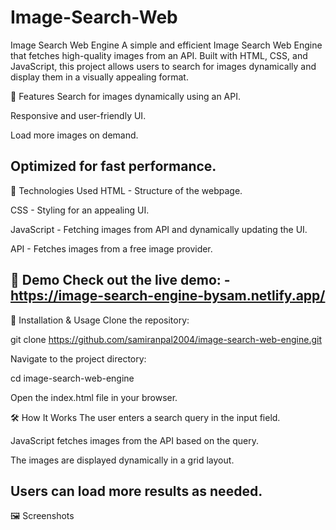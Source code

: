 # Image-Search-Web

Image Search Web Engine
A simple and efficient Image Search Web Engine that fetches high-quality images from an API. Built with HTML, CSS, and JavaScript, this project allows users to search for images dynamically and display them in a visually appealing format.

🚀 Features
Search for images dynamically using an API.

Responsive and user-friendly UI.

Load more images on demand.

Optimized for fast performance.
-----------------------------------------------------------------------------------------------------------

🔧 Technologies Used
HTML - Structure of the webpage.

CSS - Styling for an appealing UI.

JavaScript - Fetching images from API and dynamically updating the UI.

API - Fetches images from a free image provider.

📸 Demo
Check out the live demo: - https://image-search-engine-bysam.netlify.app/
----------------------------------------------------------------------------------------------------------

📂 Installation & Usage
Clone the repository:

git clone https://github.com/samiranpal2004/image-search-web-engine.git

Navigate to the project directory:

cd image-search-web-engine

Open the index.html file in your browser.

🛠️ How It Works
The user enters a search query in the input field.

JavaScript fetches images from the API based on the query.

The images are displayed dynamically in a grid layout.

Users can load more results as needed.
------------------------------------------------------------------------------------------------------------

🖼️ Screenshots


